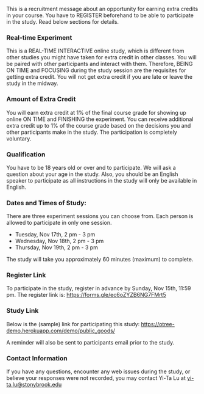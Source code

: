 This is a recruitment message about an opportunity for earning extra credits in your course. You have to REGISTER beforehand to be able to participate in the study. Read below sections for details.

### Real-time Experiment
This is a REAL-TIME INTERACTIVE online study, which is different from other studies you might have taken for extra credit in other classes. You will be paired with other participants and interact with them. Therefore, BEING ON TIME and FOCUSING during the study session are the requisites for getting extra credit. You will not get extra credit if you are late or leave the study in the midway. 

### Amount of Extra Credit
You will earn extra credit at 1% of the final course grade for showing up online ON TIME and FINISHING the experiment. You can receive additional extra credit up to 1% of the course grade based on the decisions you and other participants make in the study. The participation is completely voluntary.

### Qualification
You have to be 18 years old or over and to participate. We will ask a question about your age in the study. Also, you should be an English speaker to participate as all instructions in the study will only be available in English.

### Dates and Times of Study:
There are three experiment sessions you can choose from. Each person is allowed to participate in only one session.

- Tuesday, Nov 17th, 2 pm - 3 pm
- Wednesday, Nov 18th, 2 pm - 3 pm
- Thursday, Nov 19th, 2 pm - 3 pm

The study will take you approximately 60 minutes (maximum) to complete.

### Register Link
To participate in the study, register in advance by Sunday, Nov 15th, 11:59 pm. The register link is: <https://forms.gle/ec6oZYZB6NG7FMrt5>

### Study Link
Below is the (sample) link for participating this study: <https://otree-demo.herokuapp.com/demo/public_goods/>

A reminder will also be sent to participants email prior to the study.

### Contact Information
If you have any questions, encounter any web issues during the study, or believe your responses were not recorded, you may contact Yi-Ta Lu at <yi-ta.lu@stonybrook.edu>
